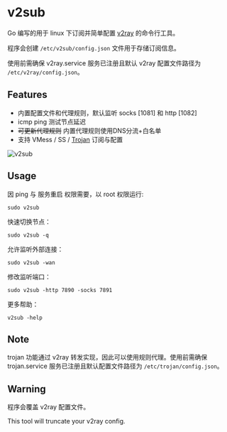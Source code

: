 # v2sub

Go 编写的用于 linux 下订阅并简单配置 [v2ray](https://github.com/v2ray/v2ray-core) 的命令行工具。

程序会创建 `/etc/v2sub/config.json` 文件用于存储订阅信息。

使用前需确保 v2ray.service 服务已注册且默认 v2ray 配置文件路径为 `/etc/v2ray/config.json`。

## Features

+ 内置配置文件和代理规则，默认监听 socks \[1081\] 和 http \[1082\]
+ icmp ping 测试节点延迟
+ ~~可更新代理规则~~ 内置代理规则使用DNS分流+白名单
+ 支持 VMess / SS / [Trojan](https://github.com/trojan-gfw/trojan) 订阅与配置

![v2sub](https://github.com/arkrz/v2sub/raw/master/v2sub.png)

## Usage

因 ping 与 服务重启 权限需要，以 root 权限运行:

```shell
sudo v2sub
```

快速切换节点：

```shell
sudo v2sub -q
```

允许监听外部连接：

```shell
sudo v2sub -wan
```

修改监听端口：

```shell
sudo v2sub -http 7890 -socks 7891
```

更多帮助：

```shell script
v2sub -help
```

## Note

trojan 功能通过 v2ray 转发实现，因此可以使用规则代理。使用前需确保 trojan.service 服务已注册且默认配置文件路径为 `/etc/trojan/config.json`。

## Warning

程序会覆盖 v2ray 配置文件。

This tool will truncate your v2ray config.
